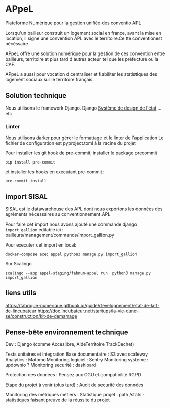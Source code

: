 # APpeL

Plateforme Numérique pour la gestion unifiée des conventio APL

Lorsqu'un bailleur construit un logement social en france, avant la mise en location, il signe une convention APL avec le territoire.Ce tte conventionest nécéssaire

APpeL offre une solution numérique pour la gestion de ces convention entre bailleurs, territoire at plus tard d'autres acteur tel que les préfecture ou la CAF.

APpeL a aussi pour vocation d centraliser et fiabiliter les statistiques des logement sociaux sur le territoire français.

## Solution technique

Nous utilisons le framework Django.
Django
[Système de design de l'état](https://gouvfr.atlassian.net/wiki/spaces/DB/overview?homepageId=145359476)
... etc

### Linter

Nous utilisons [darker](https://github.com/akaihola/darker) pour gérer le formattage et le linter de l'application
Le fichier de configuration est pyproject.toml à la racine du projet

Pour installer les git hook de pre-commit, installer le package precommit

```
pip install pre-commit
```

et installer les hooks en executant pre-commit:

```
pre-commit install
```

## import SISAL

SISAL est le datawarehouse des APL dont nous exportons les données des agréments nécessaires au conventionnement APL

Pour faire cet import nous avons ajouté une commande django `import_gallion` éditable ici : bailleurs/management/commands/import_gallion.py

Pour executer cet import en local:

```docker-compose exec appel python3 manage.py import_gallion```

Sur Scalingo

```scalingo --app appel-staging/fabnum-appel run  python3 manage.py import_gallion```


## liens utils

https://fabrique-numerique.gitbook.io/guide/developpement/etat-de-lart-de-lincubateur
https://doc.incubateur.net/startups/la-vie-dune-se/construction/kit-de-demarrage



## Pense-bête environnement technique

Dev : Django (comme Acceslibre, AideTerritoire TrackDechet)

Tests unitaires et integration
Base documentaire : S3 avec scaleway
Analytics : Matomo
Monitoring logiciel : Sentry
Monitoring système : updownio ?
Monitoring securité : dashloard

Protection des données :
Pensez aux CGU et compatibilité RGPD

Etape du projet à venir (plus tard) : Audit de securité des données

Monitoring des métriques métiers :
Statistique projet : path /stats - statistiques faisant preuve de la réussite du projet
